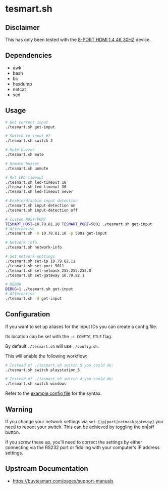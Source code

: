 # tesmart.sh

## Disclaimer

This has only been tested with the [8-PORT HDMI 1.4 4K 30HZ](https://buytesmart.com/products/tesmart-8-port-hdmi-kvm-switch-autoscan-rackmount-ethernet-usb-hub-4k-30hz) device.

## Dependencies

- awk
- bash
- bc
- hexdump
- netcat
- sed

## Usage

```bash
# Get current input
./tesmart.sh get-input

# Switch to input #2
./tesmart.sh switch 2

# Mute buzzer
./tesmart.sh mute

# Unmute buzzer
./tesmart.sh unmute

# Set LED timeout
./tesmart.sh led-timeout 10
./tesmart.sh led-timeout 30
./tesmart.sh led-timeout never

# Enable/disable input detection
./tesmart.sh input-detection on
./tesmart.sh input-detection off

# Custom HOST/PORT
TESMART_HOST=10.78.81.10 TESMART_PORT=5001 ./tesmart.sh get-input
# Alternative
./tesmart.sh -H 10.78.81.10 -p 5001 get-input

# Network info
./tesmart.sh network-info

# Set network settings
./tesmart.sh set-ip 10.79.82.11
./tesmart.sh set-port 5011
./tesmart.sh set-netmask 255.255.252.0
./tesmart.sh set-gateway 10.79.82.1

# DEBUG
DEBUG=1 ./tesmart.sh get-input
# Alternative
./tesmart.sh -d get-input
```

## Configuration

If you want to set up aliases for the input IDs you can create a config file.

Its location can be set with the `-c CONFIG_FILE` flag.

By default `./tesmart.sh` will use `,/config.sh`.

This will enable the following workflow:

```bash
# Instead of ./tesmart.sh switch 5 you could do:
./tesmart.sh switch playstation_5

# Instead of ./tesmart.sh switch 4 you could do:
./tesmart.sh switch windows
```

Refer to the [example config file](./config.sh.sample) for the syntax.

## Warning

If you change your network settings via `set-[ip|port|netmask|gateway]`
you need to reboot your switch. This can be achieved by toggling the 
on|off button.

If you screw these up, you'll need to correct the settings by 
either connecting via the RS232 port or fiddling with your computer's 
IP address settings.

## Upstream Documentation

- https://buytesmart.com/pages/support-manuals
